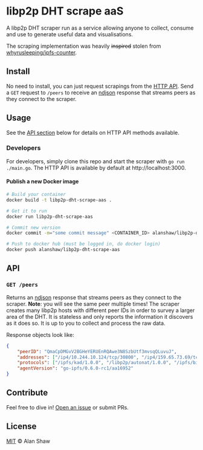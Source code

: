 # libp2p DHT scrape aaS

A libp2p DHT scraper run as a service allowing anyone to collect, consume and use to generate useful data and visualisations.

The scraping implementation was heavily ~~inspired~~ stolen from [whyrusleeping/ipfs-counter](https://github.com/whyrusleeping/ipfs-counter).

## Install

No need to install, you can just request scrapings from the [HTTP API](#api). Send a `GET` request to `/peers` to receive an [ndjson](http://ndjson.org/) response that streams peers as they connect to the scraper.

## Usage

See the [API section](#api) below for details on HTTP API methods available.

### Developers

For developers, simply clone this repo and start the scraper with `go run ./main.go`. The HTTP API is available by default at http://localhost:3000.

#### Publish a new Docker image

```sh
# Build your container
docker build -t libp2p-dht-scrape-aas .

# Get it to run
docker run libp2p-dht-scrape-aas

# Commit new version
docker commit -m="some commit message" <CONTAINER_ID> alanshaw/libp2p-dht-scrape-aas

# Push to docker hub (must be logged in, do docker login)
docker push alanshaw/libp2p-dht-scrape-aas
```

## API

### `GET /peers`

Returns an [ndjson](http://ndjson.org/) response that streams peers as they connect to the scraper. **Note**: you will see the same peer multiple times! The scraper creates many libp2p hosts with different peer IDs in order to survey a larger area of the DHT. It is stateless and only reports the information it discovers as it does so. It is up to you to collect and process the raw data.

Response objects look like:

```json
{
    "peerID": "QmaCpDMGvV2BGHeYERUEnRQAwe3N8SzbUtf3mvsqQLuvuJ",
    "addresses": ["/ip4/10.244.10.124/tcp/30800", "/ip4/159.65.73.69/tcp/30800"],
    "protocols": ["/ipfs/kad/1.0.0", "/libp2p/autonat/1.0.0", "/ipfs/bitswap/1.1.0"],
    "agentVersion": "go-ipfs/0.6.0-rc1/aa16952"
}
```

## Contribute

Feel free to dive in! [Open an issue](https://github.com/alanshaw/libp2p-dht-scrape-aas/issues/new) or submit PRs.

## License

[MIT](LICENSE) © Alan Shaw

